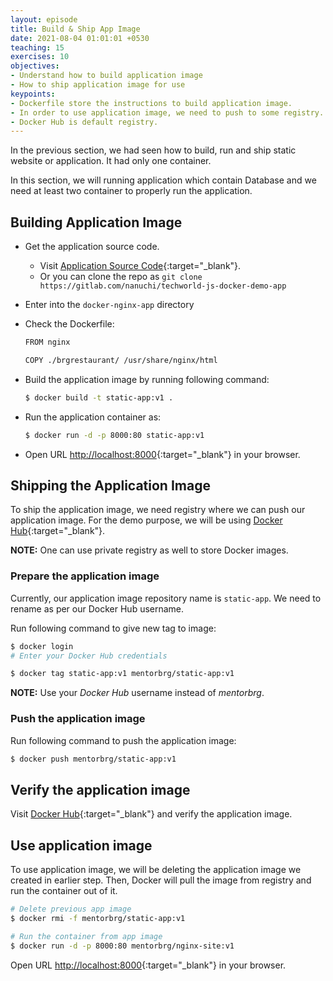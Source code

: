 ```yaml
---
layout: episode
title: Build & Ship App Image
date: 2021-08-04 01:01:01 +0530
teaching: 15
exercises: 10
objectives:
- Understand how to build application image
- How to ship application image for use
keypoints:
- Dockerfile store the instructions to build application image.
- In order to use application image, we need to push to some registry.
- Docker Hub is default registry.
---
```


In the previous section, we had seen how to build, run and ship static website or application.
It had only one container.

In this section, we will running application which contain Database and we need at
least two container to properly run the application.

## Building Application Image

- Get the application source code.
  - Visit [Application Source Code](https://gitlab.com/nanuchi/techworld-js-docker-demo-app){:target="_blank"}.
  - Or you can clone the repo as `git clone https://gitlab.com/nanuchi/techworld-js-docker-demo-app`
- Enter into the `docker-nginx-app` directory
- Check the Dockerfile:

  ~~~bash
  FROM nginx

  COPY ./brgrestaurant/ /usr/share/nginx/html
  ~~~

- Build the application image by running following command:

  ~~~bash
  $ docker build -t static-app:v1 .
  ~~~

- Run the application container as:

  ~~~bash
  $ docker run -d -p 8000:80 static-app:v1
  ~~~

- Open URL [http://localhost:8000](http://localhost:8000){:target="_blank"} in your browser.

## Shipping the Application Image

To ship the application image, we need registry where we can push our application image.
For the demo purpose, we will be using [Docker Hub](https://hub.docker.com/){:target="_blank"}.

__NOTE:__ One can use private registry as well to store Docker images.

### Prepare the application image

Currently, our application image repository name is `static-app`. We need to rename as per our
Docker Hub username.

Run following command to give new tag to image:

~~~bash
$ docker login
# Enter your Docker Hub credentials

$ docker tag static-app:v1 mentorbrg/static-app:v1
~~~

__NOTE:__ Use your _Docker Hub_ username instead of _mentorbrg_.

### Push the application image

Run following command to push the application image:

~~~bash
$ docker push mentorbrg/static-app:v1
~~~

## Verify the application image

Visit [Docker Hub](https://hub.docker.com/){:target="_blank"} and verify the application image.

## Use application image

To use application image, we will be deleting the application image we created in earlier step.
Then, Docker will pull the image from registry and run the container out of it.

~~~bash
# Delete previous app image
$ docker rmi -f mentorbrg/static-app:v1

# Run the container from app image
$ docker run -d -p 8000:80 mentorbrg/nginx-site:v1
~~~

Open URL [http://localhost:8000](http://localhost:8000){:target="_blank"} in your browser.
